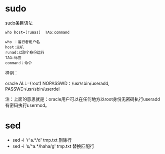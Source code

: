 # sudo 

sudo条目语法
```
who host=(runas)  TAG:command

who ：运行者用户名
host:主机
runad:以那个身份运行
TAG:标签
command：命令
```

样例： 

oracle ALL=(root) NOPASSWD：/usr/sbin/useradd, PASSWD:/usr/sbin/userdel

注：上面的意思就是：oracle用户可以在任何地方以root身份无密码执行useradd有密码执行usermod。

# sed

* sed -i '/^a.*/d' tmp.txt        删除行
* sed -i 's/^a.*/haha/g' tmp.txt  替换匹配行  

